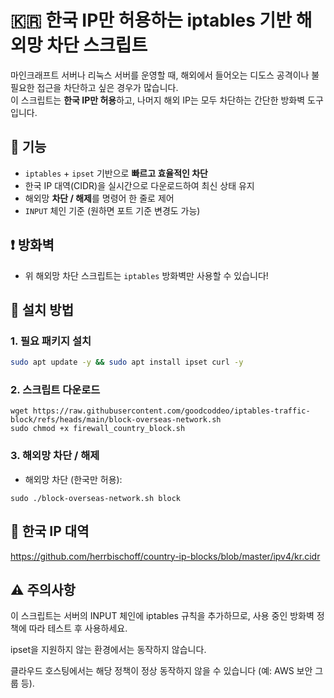 # 🇰🇷 한국 IP만 허용하는 iptables 기반 해외망 차단 스크립트

마인크래프트 서버나 리눅스 서버를 운영할 때, 해외에서 들어오는 디도스 공격이나 불필요한 접근을 차단하고 싶은 경우가 많습니다.  
이 스크립트는 **한국 IP만 허용**하고, 나머지 해외 IP는 모두 차단하는 간단한 방화벽 도구입니다.

## 🧰 기능

- `iptables` + `ipset` 기반으로 **빠르고 효율적인 차단**
- 한국 IP 대역(CIDR)을 실시간으로 다운로드하여 최신 상태 유지
- 해외망 **차단 / 해제**를 명령어 한 줄로 제어
- `INPUT` 체인 기준 (원하면 포트 기준 변경도 가능)

## ❗ 방화벽
- 위 해외망 차단 스크립트는 `iptables` 방화벽만 사용할 수 있습니다!

## 🔧 설치 방법

### 1. 필요 패키지 설치

```bash
sudo apt update -y && sudo apt install ipset curl -y
```

### 2. 스크립트 다운로드
```
wget https://raw.githubusercontent.com/goodcoddeo/iptables-traffic-block/refs/heads/main/block-overseas-network.sh
sudo chmod +x firewall_country_block.sh
```

### 3. 해외망 차단 / 해제
- 해외망 차단 (한국만 허용):
```
sudo ./block-overseas-network.sh block
```

## 📁 한국 IP 대역
https://github.com/herrbischoff/country-ip-blocks/blob/master/ipv4/kr.cidr

## ⚠️ 주의사항
이 스크립트는 서버의 INPUT 체인에 iptables 규칙을 추가하므로, 사용 중인 방화벽 정책에 따라 테스트 후 사용하세요.

ipset을 지원하지 않는 환경에서는 동작하지 않습니다.

클라우드 호스팅에서는 해당 정책이 정상 동작하지 않을 수 있습니다 (예: AWS 보안 그룹 등).

